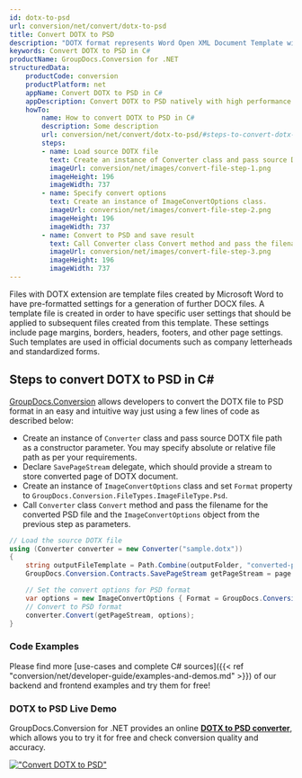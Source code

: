 ```yaml
---
id: dotx-to-psd
url: conversion/net/convert/dotx-to-psd
title: Convert DOTX to PSD
description: "DOTX format represents Word Open XML Document Template with .dotx extension. Learn how to convert DOTX to PSD file programmatically in C# language using GroupDocs.Conversion for .NET library."
keywords: Convert DOTX to PSD in C#
productName: GroupDocs.Conversion for .NET
structuredData:
    productCode: conversion
    productPlatform: net
    appName: Convert DOTX to PSD in C#
    appDescription: Convert DOTX to PSD natively with high performance using C# language and server side GroupDocs.Conversion for .NET APIs, without the use of any software like Microsoft or Open Office.
    howTo:
        name: How to convert DOTX to PSD in C# 
        description: Some description
        url: conversion/net/convert/dotx-to-psd/#steps-to-convert-dotx-to-psd-in-c
        steps:
        - name: Load source DOTX file 
          text: Create an instance of Converter class and pass source DOTX file path as a constructor parameter. You may specify absolute or relative file path as per your requirements. 
          imageUrl: conversion/net/images/convert-file-step-1.png
          imageHeight: 196
          imageWidth: 737
        - name: Specify convert options 
          text: Create an instance of ImageConvertOptions class.
          imageUrl: conversion/net/images/convert-file-step-2.png
          imageHeight: 196
          imageWidth: 737
        - name: Convert to PSD and save result 
          text: Call Converter class Convert method and pass the filename for the converted HTML file and the ImageConvertOptions object from the previous step as parameters.
          imageUrl: conversion/net/images/convert-file-step-3.png
          imageHeight: 196
          imageWidth: 737
---
```


Files with DOTX extension are template files created by Microsoft Word to have pre-formatted settings for a generation of further DOCX files. A template file is created in order to have specific user settings that should be applied to subsequent files created from this template. These settings include page margins, borders, headers, footers, and other page settings. Such templates are used in official documents such as company letterheads and standardized forms.

## Steps to convert DOTX to PSD in C#

[GroupDocs.Conversion](https://products.groupdocs.com/conversion/net) allows developers to convert the DOTX file to PSD format in an easy and intuitive way just using a few lines of code as described below:

* Create an instance of `Converter` class and pass source DOTX file path as a constructor parameter. You may specify absolute or relative file path as per your requirements. 
* Declare `SavePageStream` delegate, which should provide a stream to store converted page of DOTX document.
* Create an instance of `ImageConvertOptions` class and set `Format` property to `GroupDocs.Conversion.FileTypes.ImageFileType.Psd`.
* Call `Converter` class `Convert` method and pass the filename for the converted PSD file and the `ImageConvertOptions` object from the previous step as parameters.

```csharp
// Load the source DOTX file
using (Converter converter = new Converter("sample.dotx"))
{
    string outputFileTemplate = Path.Combine(outputFolder, "converted-page-{0}.psd");
    GroupDocs.Conversion.Contracts.SavePageStream getPageStream = page => new FileStream(string.Format(outputFileTemplate, page), FileMode.Create);

    // Set the convert options for PSD format
    var options = new ImageConvertOptions { Format = GroupDocs.Conversion.FileTypes.ImageFileType.Psd };   
    // Convert to PSD format
    converter.Convert(getPageStream, options);
}
```

### Code Examples

Please find more [use-cases and complete C# sources]({{< ref "conversion/net/developer-guide/examples-and-demos.md" >}}) of our backend and frontend examples and try them for free!

### DOTX to PSD Live Demo

GroupDocs.Conversion for .NET provides an online [**DOTX to PSD converter**](https://products.groupdocs.app/conversion/dotx-to-psd), which allows you to try it for free and check conversion quality and accuracy.

[!["Convert DOTX to PSD"](conversion/net/images/convert-to-psd/convert-dotx-to-psd.png)](https://products.groupdocs.app/conversion/dotx-to-psd)
